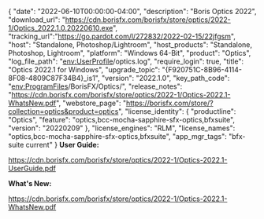 {
  "date": "2022-06-10T00:00:00-04:00",
  "description": "Boris Optics 2022",
  "download_url": "https://cdn.borisfx.com/borisfx/store/optics/2022-1/Optics_2022.1.0.20220610.exe",
  "tracking_url":"https://go.pardot.com/l/272832/2022-02-15/22jfgsm",
  "host": "Standalone, Photoshop/Lightroom",
  "host_products": "Standalone, Photoshop, Lightroom",
  "platform": "Windows 64-Bit",
  "product": "Optics",
  "log_file_path": "<env:UserProfile>/optics.log",
  "require_login": true,
  "title": "Optics 2022.1 for Windows",
  "upgrade_topic": "{F920751C-8B96-4114-8F08-4809C87F34B4}_is1",
  "version": "2022.1.0",
  "key_path_code": "<env:ProgramFiles>/BorisFX/Optics/",
  "release_notes": "https://cdn.borisfx.com/borisfx/store/optics/2022-1/Optics-2022.1-WhatsNew.pdf",
  "webstore_page": "https://borisfx.com/store/?collection=optics&product=optics",
  "license_identity": {
    "productline": "Optics",
    "feature": "optics,bcc-mocha-sapphire-sfx-optics,bfxsuite",
    "version": "20220209"
  },
  "license_engines": "RLM",
  "license_names": "optics,bcc-mocha-sapphire-sfx-optics,bfxsuite",
  "app_mgr_tags": "bfx-suite current"
}
**User Guide:**

https://cdn.borisfx.com/borisfx/store/optics/2022-1/Optics-2022.1-UserGuide.pdf

**What's New:**

https://cdn.borisfx.com/borisfx/store/optics/2022-1/Optics-2022.1-WhatsNew.pdf
